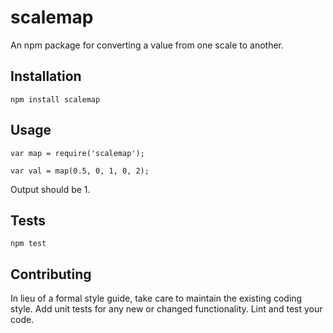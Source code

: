 scalemap
======

An npm package for converting a value from one scale to another.

## Installation

  `npm install scalemap`

## Usage

```
var map = require('scalemap');

var val = map(0.5, 0, 1, 0, 2);
```  
  
  Output should be 1.


## Tests

  `npm test`

## Contributing

In lieu of a formal style guide, take care to maintain the existing coding style. Add unit tests for any new or changed functionality. Lint and test your code.
